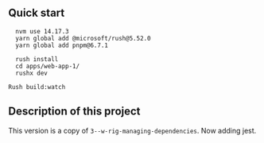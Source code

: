 ## Quick start

```
  nvm use 14.17.3
  yarn global add @microsoft/rush@5.52.0
  yarn global add pnpm@6.7.1

  rush install
  cd apps/web-app-1/
  rushx dev
```

```
Rush build:watch
```

## Description of this project

This version is a copy of `3--w-rig-managing-dependencies`. Now adding jest. 


